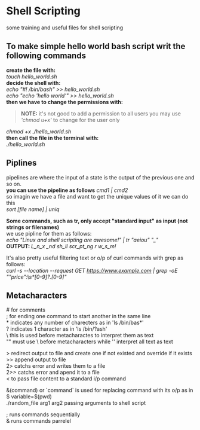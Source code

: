 # Shell Scripting
some training and useful files for shell scripting


## To make simple hello world bash script writ the following commands
<b>create the file with:</b></br>
<i>touch hello_world.sh</i> </br>
<b>decide the shell with:</b></br>
<i>echo "#! /bin/bash" >> hello_world.sh</i> </br>
<i>echo "echo 'hello world'" >> hello_world.sh</i> </br>
<b>then we have to change the permissions with:</b> </br>
> <b>NOTE:</b> it's not good to add a permission to all users you may use <i>'chmod u+x'</i> to change for the user only </br>

<i>chmod +x ./hello_world.sh</i> </br>
<b>then call the file in the terminal with:</b> </br>
<i>./hello_world.sh</i> </br>


## Piplines
pipelines are where the input of a state is the output of the previous one and so on. </br>
<b>you can use the pipeline as follows</b> <i> cmd1 | cmd2 </i> </br>
so imagin we have a file and want to get the unique values of it we can do this </br>
<i>sort [file name] | uniq </i></br>

<b>Some commands, such as tr, only accept "standard input" as input (not strings or filenames)</b></br>
we use pipline for them as follows:</br>
<i>echo "Linux and shell scripting are awesome\!" | tr "aeiou" "_"</i></br>
<b>OUTPUT: </b> <i>L_n_x _nd sh_ll scr_pt_ng _r_ _w_s_m_!</i></br>

It's also pretty useful filtering text or o/p of curl commands with grep as follows: </br>
<i>curl -s --location --request GET https://www.example.com | grep -oE "\"price\":\s*[0-9]*?\.[0-9]*"</i></br>

## Metacharacters
\# for comments</br>
; for ending one command to start another in the same line</br>
\* indicates any number of charecters as in 'ls /bin/bas*'</br>
? indicates 1 character as in 'ls /bin/?ash'</br>
\ this is used before metacharactes to interpret them as text</br>
"" must use \ before metacharacters while '' interpret all text as text</br>

\> redirect output to file and create one if not existed and override if it exists</br>
\>> append output to file</br>
2> catchs error and writes them to a file</br>
2>> catchs error and apend it to a file</br>
< to pass file content to a standard i/p command</br>

&(command) or \`command\` is used for replacing command with its o/p as in $ variable=$(pwd)</br>
./random_file arg1 arg2  passing arguments to shell script</br>

; runs commands sequentially</br>
& runs commands parrelel</br>

